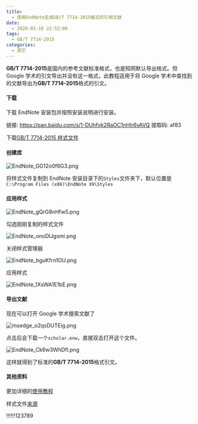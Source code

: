 ```yaml
---
title:
  - 使用EndNote生成GB/T 7714-2015格式的引用文献
date:
  - 2020-03-18 22:52:00
tags:
  - GB/T 7714-2015
categories:
  - 其它
---
```


**GB/T 7714-2015**是国内的参考文献标准格式，也是知网默认导出格式。但 Google 学术的引文导出并没有这一格式，此教程适用于将 Google 学术中查找到的文献导出为**GB/T 7714-2015**格式的引文。

#### 下载

下载 EndNote 安装包并按照安装说明进行安装。

链接: https://pan.baidu.com/s/1-DUhfvk2RaOC1nHIr6vAVQ 提取码: af83

下载[GB/T 7714-2015 样式文件](https://cnzhx.net/dl/other/ZZ_MODIFIED_GEEBINF.ENS.zip)

#### 创建库

![EndNote_GG12o0f6G3.png](https://i.loli.net/2020/03/18/I2wDG4sjgohTc5V.png)

将样式文件复制到 EndNote 安装目录下的`Styles`文件夹下，默认位置是`C:\Program Files (x86)\EndNote X9\Styles`

#### 应用样式

![EndNote_gQrG8nHfw5.png](https://i.loli.net/2020/03/18/981yic3PGJKM6gS.png)

勾选刚刚复制的样式文件

![EndNote_onoDIJgsmi.png](https://i.loli.net/2020/03/18/jXF5nearYG2EQio.png)

关闭样式管理器

![EndNote_bguKfrn1OU.png](https://i.loli.net/2020/03/18/OIAPTQ9LuzfVl4G.png)

应用样式

![EndNote_1XsWA1E1bE.png](https://i.loli.net/2020/03/18/1sbL9CFz8HoVgZe.png)

#### 导出文献

现在可以打开 Google 学术搜索文献了

![msedge_o2qsDUTEig.png](https://i.loli.net/2020/03/18/ICD3i7jAfztsSPx.png)

点击后会下载一个`scholar.enw`，直接双击打开这个文件。

![EndNote_Ck6w3WhDfI.png](https://i.loli.net/2020/03/18/nR7kiKulAL5sQ2o.png)

这样就得到了标准的**GB/T 7714-2015**格式引文。

#### 其他资料

更加详细的[使用教程](https://zhuanlan.zhihu.com/p/87749797)

样式文件[来源](https://cnzhx.net/blog/endnote-output-style-cnzhx/)

!!!!!!123789
